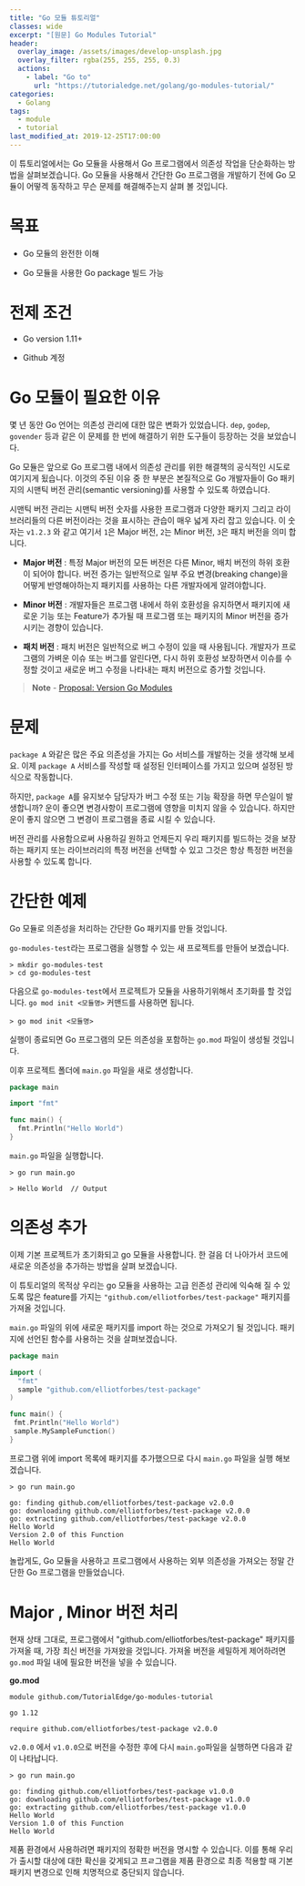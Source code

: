```yaml
---
title: "Go 모듈 튜토리얼"
classes: wide
excerpt: "[원문] Go Modules Tutorial"
header:
  overlay_image: /assets/images/develop-unsplash.jpg
  overlay_filter: rgba(255, 255, 255, 0.3)
  actions:
    - label: "Go to"
      url: "https://tutorialedge.net/golang/go-modules-tutorial/"
categories:
  - Golang
tags:
  - module
  - tutorial
last_modified_at: 2019-12-25T17:00:00
---
```


이 튜토리얼에서는 Go 모듈을 사용해서 Go 프로그램에서 의존성 작업을 단순화하는 방법을 살펴보겠습니다. Go 모듈을 사용해서 간단한 Go 프로그램을 개발하기 전에 Go 모듈이 어떻겍 동작하고 무슨 문제를 해결해주는지 살펴 볼 것입니다. 

# 목표

* Go 모듈의 완전한 이해

* Go 모듈을 사용한 Go package 빌드 가능


# 전제 조건

* Go version 1.11+

* Github 계정

# Go 모듈이 필요한 이유

몇 년 동안 Go 언어는 의존성 관리에 대한 많은 변화가 있었습니다. `dep`, `godep`, `govender` 등과 같은 이 문제를 한 번에 해결하기 위한 도구들이 등장하는 것을 보았습니다.

Go 모듈은 앞으로 Go 프로그램 내에서 의존성 관리를 위한 해결책의 공식적인 시도로 여기지게 됬습니다. 이것의 주된 이유 중 한 부분은 본질적으로 Go 개발자들이 Go 패키지의 시맨틱 버전 관리(semantic versioning)를 사용할 수 있도록 하였습니다.

시맨틱 버전 관리는 시맨틱 버전 숫자를 사용한 프로그램과 다양한 패키지 그리고 라이브러리들의 다른 버전이라는 것을 표시하는 관습이 매우 넓게 자리 잡고 있습니다. 이 숫자는  `v1.2.3` 와 같고 여기서 `1`은 Major 버전, `2`는 Minor 버전, `3`은 패치 버전을 의미 합니다.

* **Major 버전** :  특정 Major 버전의 모든 버전은 다른 Minor, 배치 버전의 하위 호환이 되어야 합니다. 버전 증가는 일반적으로 일부 주요 변경(breaking change)을 어떻게 반영해야하는지 패키지를 사용하는 다른 개발자에게 알려야합니다.

* **Minor 버전** : 개발자들은 프로그램 내에서 하위 호환성을 유지하면서 패키지에 새로운 기능 또는 Feature가 추가될 때 프로그램 또는 패키지의 Minor 버전을 증가 시키는 경향이 있습니다.

* **패치 버전** : 패치 버전은 일반적으로 버그 수정이 있을 때 사용됩니다. 개발자가 프로그램의 가벼운 이슈 또는 버그를 알린다면, 다시 하위 호환성 보장하면서 이슈를 수정할 것이고 새로운 버그 수정을 나타내는 패치 버전으로 증가할 것입니다.

> **Note** - [Proposal: Version Go Modules](https://go.googlesource.com/proposal/+/master/design/24301-versioned-go.md)


# 문제

`package A` 와같은 많은 주요 의존성을 가지는 Go 서비스를 개발하는 것을 생각해 보세요.  이제 `package A` 서비스를 작성할 때 설정된 인터페이스를 가지고 있으며 설정된 방식으로 작동합니다.

하지만, `package A`를 유지보수 담당자가 버그 수정 또는 기능 확장을 하면 무슨일이 발생합니까? 
운이 좋으면 변경사항이 프로그램에 영향을 미치지 않을 수 있습니다. 하지만 운이 좋지 않으면 그 변경이 프로그램을 종료 시킬 수 있습니다.

버전 관리를 사용함으로써 사용하길 원하고 언제든지 우리 패키지를 빌드하는 것을 보장하는 패키지 또는 라이브러리의 특정 버전을 선택할 수 있고 그것은 항상 특정한 버전을 사용할 수 있도록 합니다.

# 간단한 예제

Go 모듈로 의존성을 처리하는 간단한 Go 패키지를 만들 것입니다.


`go-modules-test`라는 프로그램을 실행할 수 있는 새 프로젝트를 만들어 보겠습니다.

```
> mkdir go-modules-test
> cd go-modules-test
```

다음으로 `go-modules-test`에서 프로젝트가 모듈을 사용하기위해서 초기화를 할 것입니다. `go mod init <모듈명>` 커맨드를 사용하면 됩니다.

```
> go mod init <모듈명>
```

실행이 종료되면 Go 프로그램의 모든 의존성을 포함하는 `go.mod` 파일이 생성될 것입니다.


이후 프로젝트 폴더에 `main.go` 파일을 새로 생성합니다.

```go
package main

import "fmt"

func main() {
  fmt.Println("Hello World")
}
```

`main.go` 파일을 실행합니다.

```
> go run main.go

> Hello World  // Output
```

# 의존성 추가

이제 기본 프로젝트가 초기화되고 go 모듈을 사용합니다. 한 걸음 더 나아가서 코드에 새로운 의존성을 추가하는 방법을 살펴 보겠습니다.

이 튜토리얼의 목적상 우리는 go 모듈을 사용하는 고급 읜존성 관리에 익숙해 질 수 있도록 많은 feature를 가지는 `"github.com/elliotforbes/test-package"` 패키지를 가져올 것입니다. 

`main.go` 파일의 위에 새로운 패키지를 import 하는 것으로 가져오기 될 것입니다. 패키지에 선언된 함수를 사용하는 것을 살펴보겠습니다.

```go
package main

import (
  "fmt"
  sample "github.com/elliotforbes/test-package"
)

func main() {
 fmt.Println("Hello World")
 sample.MySampleFunction() 
}
```

프로그램 위에 import 목록에 패키지를 추가했으므로 다시 `main.go` 파일을 실행 해보겠습니다.

```
> go run main.go

go: finding github.com/elliotforbes/test-package v2.0.0
go: downloading github.com/elliotforbes/test-package v2.0.0
go: extracting github.com/elliotforbes/test-package v2.0.0
Hello World
Version 2.0 of this Function
Hello World
```

놀랍게도, Go 모듈을 사용하고 프로그램에서 사용하는 외부 의존성을 가져오는 정말 간단한 Go 프로그램을 만들었습니다.

# Major , Minor 버전 처리

현재 상태 그대로, 프로그램에서 "github.com/elliotforbes/test-package" 패키지를 가져올 때, 가장 최신 버전을 가져왔을 것입니다.  가져올 버전을 세밀하게 제어하려면 `go.mod` 파일 내에 필요한 버전을 넣을 수 있습니다.

**go.mod**
```
module github.com/TutorialEdge/go-modules-tutorial

go 1.12

require github.com/elliotforbes/test-package v2.0.0

```

`v2.0.0` 에서 `v1.0.0`으로 버전을 수정한 후에 다시 `main.go`파일을 실행하면 다음과 같이 나타납니다.

```
> go run main.go

go: finding github.com/elliotforbes/test-package v1.0.0
go: downloading github.com/elliotforbes/test-package v1.0.0
go: extracting github.com/elliotforbes/test-package v1.0.0
Hello World
Version 1.0 of this Function
Hello World
```

제품 환경에서 사용하려면 패키지의 정확한 버전을 명시할 수 있습니다. 이를 통해 우리가 출시할 대상에 대한 확신을 갖게되고 프ㄹ그램을 제품 환경으로 최종 적용할 때 기본 패키지 변경으로 인해 치명적으로 중단되지 않습니다.